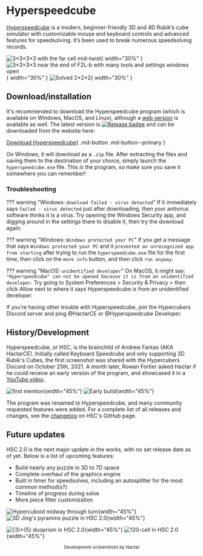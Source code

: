 # Hyperspeedcube

[Hyperspeedcube](https://ajfarkas.dev/hyperspeedcube/) is a modern, beginner-friendly 3D and 4D Rubik’s cube simulator with customizable mouse and keyboard controls and advanced features for speedsolving. It’s been used to break numerous speedsolving records.

![3×3×3×3 with the far cell mid-twist](https://cloud.hypercubing.xyz/assets/img/virt/hsc/mid_twist.png){ width="30%" }
![3×3×3×3 near the end of F2L-b with many tools and settings windows open](https://cloud.hypercubing.xyz/assets/img/virt/hsc/tools.png){ width="30%" }
![Solved 2×2×2](https://cloud.hypercubing.xyz/assets/img/virt/hsc/solved_2x2x2.png){ width="30%" }

## Download/installation

[Release badge]: https://img.shields.io/github/v/release/HactarCE/Hyperspeedcube
[Release link]: https://github.com/HactarCE/Hyperspeedcube/releases/latest

It's recommended to download the Hyperspeedcube program (which is available on Windows, MacOS, and Linux), although a [web version](https://hypercubing.xyz/hyperspeedcube/) is available as well. The latest version is [![Release badge]][Release link] and can be downloaded from the website here:

[Download Hyperspeedcube](https://ajfarkas.dev/hyperspeedcube/){ .md-button .md-button--primary }

On Windows, it will download as a `.zip` file. After extracting the files and saving them to the destination of your choice, simply launch the `hyperspeedcube.exe` file. This *is* the program, so make sure you save it somewhere you can remember!

### Troubleshooting

??? warning "Windows: `download failed - virus detected`"
    If it immediately says `failed - virus detected` just after downloading, then your antivirus software thinks it is a virus. Try opening the Windows Security app, and digging around in the settings there to disable it, then try the download again.

??? warning "Windows: `Windows protected your PC`"
    If you get a message that says `Windows protected your PC` and it `prevented an unrecognized app from starting` after trying to run the `hyperspeedcube.exe` file for the first time, then click on the `more info` button, and then click `run anyway`.

??? warning "MacOS: `unidentified developer`"
    On MacOS, it might say: `"Hyperspeedcube" can not be opened because it is from an unidentified developer`. Try going to System Preferences > Security & Privacy > then click Allow next to where it says Hyperspeedcube is from an unidentified developer.

If you’re having other trouble with Hyperspeedcube, join the Hypercubers Discord server and ping @HactarCE or @Hyperspeedcube Developer.

## History/Development

Hyperspeedcube, or HSC, is the brainchild of Andrew Farkas (AKA HactarCE). Initially called Keyboard Speedcube and only supporting 3D Rubik's Cubes, the first screenshot was shared with the Hypercubers Discord on October 25th, 2021. A month later, Rowan Fortier asked Hactar if he could receive an early version of the program, and showcased it in a [YouTube video](https://www.youtube.com/watch?v=Wn1y-3EMREQ).

![first mention](https://cloud.hypercubing.xyz/assets/img/virt/hsc/keyboard_speedcube.png){width="45%"}
![Early build](https://cloud.hypercubing.xyz/assets/img/virt/hsc/face_focus.gif){width="45%"}

The program was renamed to Hyperspeedcube, and many community requested features were added. For a complete list of all releases and changes, see the [changelog](https://github.com/HactarCE/Hyperspeedcube/blob/main/CHANGELOG.md) on HSC's GitHub page.

## Future updates

HSC 2.0 is the next major update in the works, with no set release date as of yet. Below is a list of upcoming features:

- Build nearly any puzzle in 3D to 7D space
- Complete overhaul of the graphics engine
- Built in timer for speedsolves, including an autosplitter for the most common method(s?)
- Timeline of progress during solve
- More piece filter customization

![Hypercuboid midway through turn](https://cloud.hypercubing.xyz/assets/img/virt/hsc/janky_cuboid.png?width=817&height=671){width="45%"}
![3D Jing's pyraminx puzzle in HSC 2.0](https://cloud.hypercubing.xyz/assets/img/virt/hsc/jing_crash.png){width="45%"}

![{3}×{5} duoprism in HSC 2.0](https://cloud.hypercubing.xyz/assets/img/virt/hsc/duoprism.png){width="45%"}
![120-cell in HSC 2.0](https://cloud.hypercubing.xyz/assets/img/virt/hsc/120_cell.png){width="45%"}

<center><small> Development screenshots by Hactar </small> </center>
